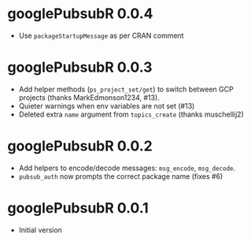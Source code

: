 # googlePubsubR 0.0.4

* Use `packageStartupMessage` as per CRAN comment

# googlePubsubR 0.0.3

* Add helper methods (`ps_project_set/get`) to switch between GCP projects (thanks MarkEdmonson1234,
 #13).
* Quieter warnings when env variables are not set (#13)
* Deleted extra `name` argument from `topics_create` (thanks muschellij2)

# googlePubsubR 0.0.2

* Add helpers to encode/decode messages: `msg_encode`, `msg_decode`.
* `pubsub_auth` now prompts the correct package name (fixes #6)

# googlePubsubR 0.0.1

* Initial version
